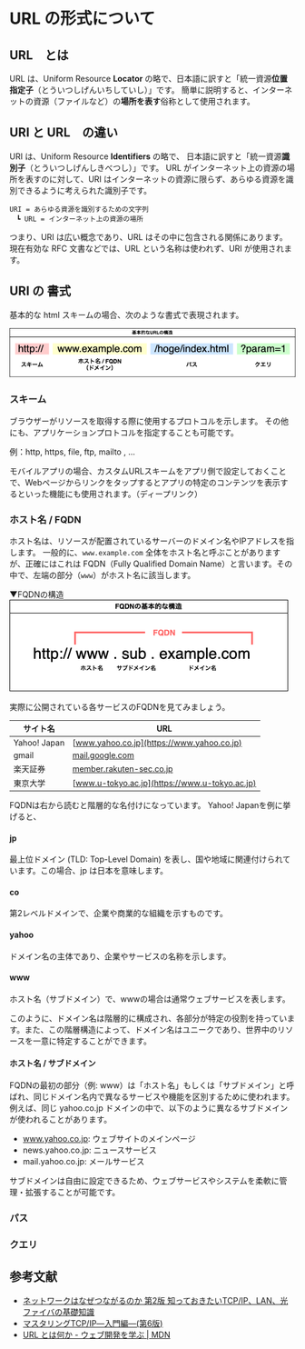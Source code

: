 # URL  の形式について

## URL　とは
URL は、Uniform Resource **Locator** の略で、日本語に訳すと「統一資源**位置指定子**（とういつしげんいちしていし）」です。
簡単に説明すると、インターネットの資源（ファイルなど）の**場所を表す**俗称として使用されます。

## URI と URL　の違い
URI は、Uniform Resource **Identifiers** の略で、 日本語に訳すと「統一資源**識別子**（とういつしげんしきべつし）」です。
URL がインターネット上の資源の場所を表すのに対して、URI はインターネットの資源に限らず、あらゆる資源を識別できるように考えられた識別子です。

```
URI = あらゆる資源を識別するための文字列
　┗ URL = インターネット上の資源の場所
```

つまり、URI は広い概念であり、URL はその中に包含される関係にあります。
現在有効な RFC 文書などでは、URL という名称は使われず、URI が使用されます。

## URI の 書式
基本的な html スキームの場合、次のような書式で表現されます。

![URIの構造](./image/url_http_scheme.png)

### スキーム
ブラウザーがリソースを取得する際に使用するプロトコルを示します。
その他にも、アプリケーションプロトコルを指定することも可能です。

例：http, https, file, ftp, mailto , ...

モバイルアプリの場合、カスタムURLスキームをアプリ側で設定しておくことで、Webページからリンクをタップするとアプリの特定のコンテンツを表示するといった機能にも使用されます。（ディープリンク）

### ホスト名 / FQDN
ホスト名は、リソースが配置されているサーバーのドメイン名やIPアドレスを指します。
一般的に、`www.example.com` 全体をホスト名と呼ぶことがありますが、正確にはこれは FQDN（Fully Qualified Domain Name）と言います。その中で、左端の部分（`www`）がホスト名に該当します。

▼FQDNの構造
![FQDN](./image/fqdn.png)

実際に公開されている各サービスのFQDNを見てみましょう。

| サイト名     | URL                              |
|--------------|----------------------------------|
| Yahoo! Japan | [www.yahoo.co.jp](https://www.yahoo.co.jp) |
| gmail        | [mail.google.com](https://mail.google.com) |
| 楽天証券     | [member.rakuten-sec.co.jp](https://member.rakuten-sec.co.jp) |
| 東京大学     | [www.u-tokyo.ac.jp](https://www.u-tokyo.ac.jp) |

FQDNは右から読むと階層的な名付けになっています。
Yahoo! Japanを例に挙げると、

#### jp
最上位ドメイン (TLD: Top-Level Domain) を表し、国や地域に関連付けられています。この場合、jp は日本を意味します。

#### co
第2レベルドメインで、企業や商業的な組織を示すものです。

#### yahoo
ドメイン名の主体であり、企業やサービスの名称を示します。

#### www
ホスト名（サブドメイン）で、wwwの場合は通常ウェブサービスを表します。

このように、ドメイン名は階層的に構成され、各部分が特定の役割を持っています。また、この階層構造によって、ドメイン名はユニークであり、世界中のリソースを一意に特定することができます。

#### ホスト名 / サブドメイン

FQDNの最初の部分（例: www）は「ホスト名」もしくは「サブドメイン」と呼ばれ、同じドメイン名内で異なるサービスや機能を区別するために使われます。
例えば、同じ yahoo.co.jp ドメインの中で、以下のように異なるサブドメインが使われることがあります。

- www.yahoo.co.jp: ウェブサイトのメインページ
- news.yahoo.co.jp: ニュースサービス
- mail.yahoo.co.jp: メールサービス

サブドメインは自由に設定できるため、ウェブサービスやシステムを柔軟に管理・拡張することが可能です。

### パス

### クエリ

## 参考文献
- [ネットワークはなぜつながるのか 第2版 知っておきたいTCP/IP、LAN、光ファイバの基礎知識](https://www.amazon.co.jp/%E3%83%8D%E3%83%83%E3%83%88%E3%83%AF%E3%83%BC%E3%82%AF%E3%81%AF%E3%81%AA%E3%81%9C%E3%81%A4%E3%81%AA%E3%81%8C%E3%82%8B%E3%81%AE%E3%81%8B-%E7%AC%AC2%E7%89%88-%E7%9F%A5%E3%81%A3%E3%81%A6%E3%81%8A%E3%81%8D%E3%81%9F%E3%81%84TCP-IP%E3%80%81LAN%E3%80%81%E5%85%89%E3%83%95%E3%82%A1%E3%82%A4%E3%83%90%E3%81%AE%E5%9F%BA%E7%A4%8E%E7%9F%A5%E8%AD%98-%E6%88%B8%E6%A0%B9/dp/4822283119/ref=sr_1_1?adgrpid=134175418048&dib=eyJ2IjoiMSJ9.vpvIHoRCn3P1bAtbklE7cemtsSOFkrZx9fPQhqk8qU97fLvmQ_V3KSnJ_E9_1u-yLRH67Hlc9nBUGTWdQUBBw3wMPFRgCOr_GYbWdscuDMwmhgMabEYdcYBFE3US1xQtgOlcrxoX-fFd-0HBYlkzwu6_R5H1pkMMWGxmD9swHfBz_vi90_P8cGuRN_mtq7nYqH8xYtNwIPwzmINHT6evH8ktla5ZdguQAqtowb068NY._3oThyd71VCQ3urAq3dEQIssm14gOUdEDEMt4ulwJOY&dib_tag=se&hvadid=698971708741&hvdev=c&hvqmt=e&hvtargid=kwd-332754015790&hydadcr=4077_13405368&jp-ad-ap=0&keywords=%E3%83%8D%E3%83%83%E3%83%88%E3%83%AF%E3%83%BC%E3%82%AF%E3%81%AF%E3%81%AA%E3%81%9C%E3%81%A4%E3%81%AA%E3%81%8C%E3%82%8B%E3%81%AE%E3%81%8B&qid=1725772701&s=books&sr=1-1)
- [マスタリングTCP/IP―入門編―(第6版) ](https://www.amazon.co.jp/%E3%83%9E%E3%82%B9%E3%82%BF%E3%83%AA%E3%83%B3%E3%82%B0TCP-IP%E2%80%95%E5%85%A5%E9%96%80%E7%B7%A8%E2%80%95-%E7%AC%AC6%E7%89%88-%E4%BA%95%E4%B8%8A-%E7%9B%B4%E4%B9%9F/dp/4274224473/ref=sr_1_6?adgrpid=134175418048&dib=eyJ2IjoiMSJ9.vpvIHoRCn3P1bAtbklE7cemtsSOFkrZx9fPQhqk8qU97fLvmQ_V3KSnJ_E9_1u-yLRH67Hlc9nBUGTWdQUBBw3wMPFRgCOr_GYbWdscuDMwmhgMabEYdcYBFE3US1xQtgOlcrxoX-fFd-0HBYlkzwu6_R5H1pkMMWGxmD9swHfBz_vi90_P8cGuRN_mtq7nYqH8xYtNwIPwzmINHT6evH8ktla5ZdguQAqtowb068NY._3oThyd71VCQ3urAq3dEQIssm14gOUdEDEMt4ulwJOY&dib_tag=se&hvadid=698971708741&hvdev=c&hvqmt=e&hvtargid=kwd-332754015790&hydadcr=4077_13405368&jp-ad-ap=0&keywords=%E3%83%8D%E3%83%83%E3%83%88%E3%83%AF%E3%83%BC%E3%82%AF%E3%81%AF%E3%81%AA%E3%81%9C%E3%81%A4%E3%81%AA%E3%81%8C%E3%82%8B%E3%81%AE%E3%81%8B&qid=1725772701&s=books&sr=1-6)
- [URL とは何か - ウェブ開発を学ぶ | MDN](https://developer.mozilla.org/ja/docs/Learn/Common_questions/Web_mechanics/What_is_a_URL)










